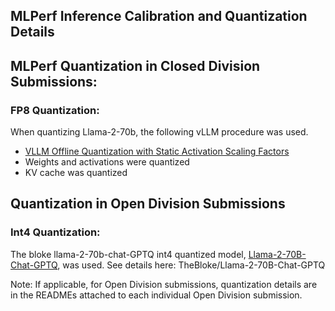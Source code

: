 ## MLPerf Inference Calibration and Quantization Details

## MLPerf Quantization in Closed Division Submissions:

### FP8 Quantization:
When quantizing Llama-2-70b, the following vLLM procedure was used. 
- [VLLM Offline Quantization with Static Activation Scaling Factors](https://docs.vllm.ai/en/latest/quantization/fp8.html#offline-quantization-with-static-activation-scaling-factors)
- Weights and activations were quantized
- KV cache was quantized

## Quantization in Open Division Submissions

### Int4 Quantization:
The bloke llama-2-70b-chat-GPTQ int4 quantized model, [Llama-2-70B-Chat-GPTQ](https://huggingface.co/TheBloke/Llama-2-70B-Chat-GPTQ), was used.   See details here: TheBloke/Llama-2-70B-Chat-GPTQ


Note: If applicable, for Open Division submissions, quantization details are in the READMEs attached to each individual Open Division submission.
